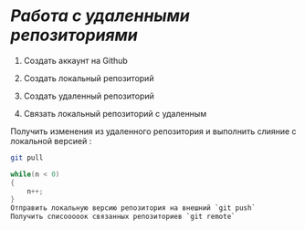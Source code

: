 # ***Работа с удаленными репозиториями***

1. Создать аккаунт на Github

2. Создать локальный репозиторий 

3. Создать удаленный репозиторий 

4. Связать локальный репозиторий с удаленным 

Получить изменения из удаленного репозитория и выполнить слияние с локальной версией :
```bash
git pull
```
```C#
while(n < 0)
{
    n++;
}
Отправить локальную версию репозитория на внешний `git push`
Получить списооооок связанных репозиториев `git remote`